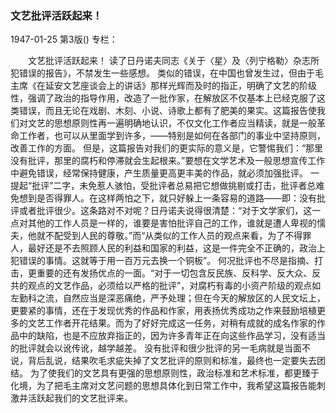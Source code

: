 ### 文艺批评活跃起来！

1947-01-25
第3版()
专栏：

　　文艺批评活跃起来！
    读了日丹诺夫同志《关于〈星〉及〈列宁格勒〉杂志所犯错误的报告》，不禁发生一些感想。
    类似的错误，在中国也曾发生过，但由于毛主席《在延安文艺座谈会上的讲话》那样光辉而及时的指正，明确了文艺的阶级性，强调了政治的指导作用，改造了一批作家，在解放区不仅基本上已经克服了这类错误，而且无论在戏剧、木刻、小说、诗歌上都有了肥美的果实。这篇报告使我们对文艺的思想原则性再一遍明确地认识，不仅文化工作者应当精读，就是一般革命工作者，也可以从里面学到许多，——特别是如何在各部门的事业中坚持原则，改善工作的方面。
    但是，这篇报告对我们的更实际的意义是，它警惕我们：“那里没有批评，那里的腐朽和停滞就会生起根来。”要想在文学艺术及一般思想宣传工作中避免错误，经常保持健康，产生质量更高更丰美的作品，就必须加强批评。
    一提起“批评”二字，未免惹人骇怕，受批评者总易把它想做挑剔或打击，批评者总难免想到是否得罪人。在这样两怕之下，就只好躲上一条容易的道路——即：没有批评或者批评很少。这条路对不对呢？日丹诺夫说得很清楚：“对于文学家们，这一点对其他的工作人员是一样的，谁要是害怕批评自己的工作，谁就是遭人卑视的懦夫，他就不配受到人民的尊敬。”而“从类似的工作人员的观点来看，为了不得罪人，最好还是不去照顾人民的利益和国家的利益，这是一件完全不正确的，政治上犯错误的事情。这就等于用一百万元去换一个铜板”。
    何况批评也不尽是指摘、打击，更重要的还有发扬优点的一面。“对于一切包含反民族、反科学、反大众、反共的观点的文艺作品，必须给以严格的批评”，对腐朽有毒的小资产阶级的观点如左勤科之流，自然应当是深恶痛绝，严予处理；但在今天的解放区的人民文坛上，更要紧的事情，还在于发现优秀的作品和作家，用表扬优秀成功之作来鼓励培植更多的文艺工作者开花结果。而为了好好完成这一任务，对稍有成就的成名作家的作品中的缺陷，也是不应放弃指正的，因为许多青年正在向这些作品学习，没有适当的批评就会以讹传讹，越学越差。
    没有批评和很少批评的另一毛病就是当面不说，背后乱说，结果吹毛求疵失掉了文艺批评的原则和标准，最终也一定要失去团结。
    为了使我们的文艺具有更强的思想原则性，政治标准和艺术标准，都更臻于化境，为了把毛主席对文艺问题的思想具体化到日常工作中，我希望这篇报告能刺激并活跃起我们的文艺批评来。
